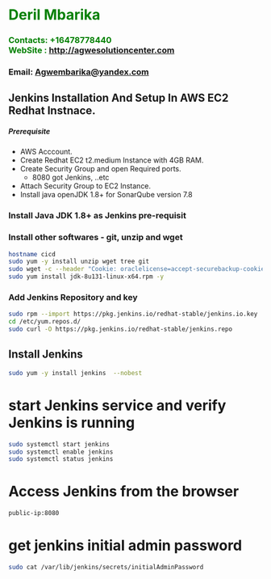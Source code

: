 #  **<span style="color:green">Deril Mbarika</span>**
### **<span style="color:green">Contacts: +16478778440<br> WebSite : <http://agwesolutioncenter.com></span>**
### **Email: Agwembarika@yandex.com**



## Jenkins Installation And Setup In AWS EC2 Redhat Instnace.
##### Prerequisite
+ AWS Acccount.
+ Create Redhat EC2 t2.medium Instance with 4GB RAM.
+ Create Security Group and open Required ports.
   + 8080 got Jenkins, ..etc
+ Attach Security Group to EC2 Instance.
+ Install java openJDK 1.8+ for SonarQube version 7.8

### Install Java JDK 1.8+ as Jenkins pre-requisit
### Install other softwares - git, unzip and wget

``` sh
hostname cicd
sudo yum -y install unzip wget tree git
sudo wget -c --header "Cookie: oraclelicense=accept-securebackup-cookie" http://download.oracle.com/otn-pub/java/jdk/8u131-b11/d54c1d3a095b4ff2b6607d096fa80163/jdk-8u131-linux-x64.rpm
sudo yum install jdk-8u131-linux-x64.rpm -y
```
###  Add Jenkins Repository and key
```sh
sudo rpm --import https://pkg.jenkins.io/redhat-stable/jenkins.io.key
cd /etc/yum.repos.d/
sudo curl -O https://pkg.jenkins.io/redhat-stable/jenkins.repo
```

## Install Jenkins
```sh
sudo yum -y install jenkins  --nobest
```
# start Jenkins  service and verify Jenkins is running
```sh
sudo systemctl start jenkins
sudo systemctl enable jenkins
sudo systemctl status jenkins
```
# Access Jenkins from the browser
```sh
public-ip:8080
```
# get jenkins initial admin password
```sh
sudo cat /var/lib/jenkins/secrets/initialAdminPassword
```


